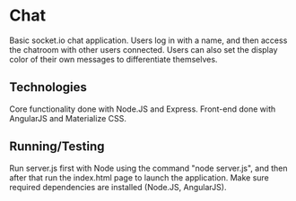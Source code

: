 # Chat
Basic socket.io chat application. Users log in with a name, and then access the chatroom with other users connected. Users can also set the display color of their own messages to differentiate themselves.

## Technologies
Core functionality done with Node.JS and Express. Front-end done with AngularJS and Materialize CSS.

## Running/Testing
Run server.js first with Node using the command "node server.js", and then after that run the index.html page to launch the application. Make sure required dependencies are installed (Node.JS, AngularJS).
